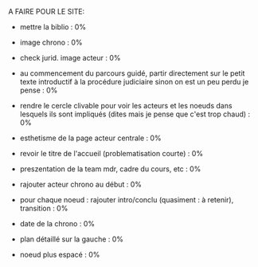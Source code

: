 A FAIRE POUR LE SITE:

- mettre la biblio : 0%
- image chrono : 0%
- check jurid. image acteur : 0%
- au commencement du parcours guidé, partir directement sur le petit texte introductif à la procédure judiciaire sinon on est un peu perdu je pense : 0%

- rendre le cercle clivable pour voir les acteurs et les noeuds dans lesquels ils sont impliqués (dites mais je pense que c'est trop chaud) : 0%

- esthetisme de la page acteur centrale : 0%

- revoir le titre de l'accueil (problematisation courte) : 0%

- preszentation de la team mdr, cadre du cours, etc : 0%

- rajouter acteur chrono au début : 0%

- pour chaque noeud : rajouter intro/conclu (quasiment : à retenir), transition : 0%

- date de la chrono : 0%

- plan détaillé sur la gauche : 0%

- noeud plus espacé : 0% 
